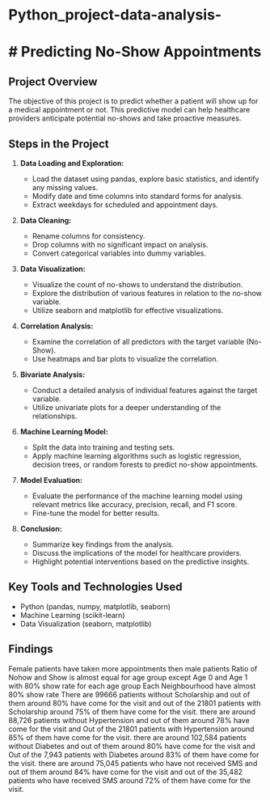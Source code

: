 # Python_project-data-analysis-
# # Predicting No-Show Appointments

## Project Overview
The objective of this project is to predict whether a patient will show up for a medical appointment or not. This predictive model can help healthcare providers anticipate potential no-shows and take proactive measures.

## Steps in the Project

1. **Data Loading and Exploration:**
   - Load the dataset using pandas, explore basic statistics, and identify any missing values.
   - Modify date and time columns into standard forms for analysis.
   - Extract weekdays for scheduled and appointment days.

2. **Data Cleaning:**
   - Rename columns for consistency.
   - Drop columns with no significant impact on analysis.
   - Convert categorical variables into dummy variables.
   
3. **Data Visualization:**
   - Visualize the count of no-shows to understand the distribution.
   - Explore the distribution of various features in relation to the no-show variable.
   - Utilize seaborn and matplotlib for effective visualizations.

4. **Correlation Analysis:**
   - Examine the correlation of all predictors with the target variable (No-Show).
   - Use heatmaps and bar plots to visualize the correlation.

5. **Bivariate Analysis:**
   - Conduct a detailed analysis of individual features against the target variable.
   - Utilize univariate plots for a deeper understanding of the relationships.

6. **Machine Learning Model:**
   - Split the data into training and testing sets.
   - Apply machine learning algorithms such as logistic regression, decision trees, or random forests to predict no-show appointments.

7. **Model Evaluation:**
   - Evaluate the performance of the machine learning model using relevant metrics like accuracy, precision, recall, and F1 score.
   - Fine-tune the model for better results.

8. **Conclusion:**
   - Summarize key findings from the analysis.
   - Discuss the implications of the model for healthcare providers.
   - Highlight potential interventions based on the predictive insights.

## Key Tools and Technologies Used
- Python (pandas, numpy, matplotlib, seaborn)
- Machine Learning (scikit-learn)
- Data Visualization (seaborn, matplotlib)

## Findings
Female patients have taken more appointments then male patients
Ratio of Nohow and Show is almost equal for age group except Age 0 and Age 1 with 80% show rate for each age group
Each Neighbourhood have almost 80% show rate
There are 99666 patients without Scholarship and out of them around 80% have come for the visit and out of the 21801 patients with Scholarship around 75% of them have come for the visit.
there are around 88,726 patients without Hypertension and out of them around 78% have come for the visit and Out of the 21801 patients with Hypertension around 85% of them have come for the visit.
there are around 102,584 patients without Diabetes and out of them around 80% have come for the visit and Out of the 7,943 patients with Diabetes around 83% of them have come for the visit.
there are around 75,045 patients who have not received SMS and out of them around 84% have come for the visit and out of the 35,482 patients who have received SMS around 72% of them have come for the visit.
